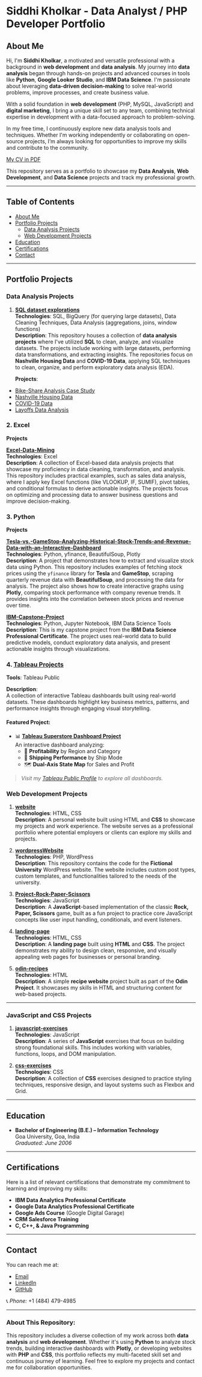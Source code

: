 # Siddhi Kholkar - Data Analyst / PHP Developer Portfolio

## About Me
Hi, I'm **Siddhi Kholkar**, a motivated and versatile professional with a background in **web development** and **data analysis**. My journey into **data analysis** began through hands-on projects and advanced courses in tools like **Python**, **Google Looker Studio**, and **IBM Data Science**. I'm passionate about leveraging **data-driven decision-making** to solve real-world problems, improve processes, and create business value.

With a solid foundation in **web development** (PHP, MySQL, JavaScript) and **digital marketing**, I bring a unique skill set to any team, combining technical expertise in development with a data-focused approach to problem-solving.

In my free time, I continuously explore new data analysis tools and techniques. Whether I'm working independently or collaborating on open-source projects, I’m always looking for opportunities to improve my skills and contribute to the community.

[My CV in PDF](./Profile%20Siddhi%20Kholkar.pdf)

This repository serves as a portfolio to showcase my **Data Analysis**, **Web Development**, and **Data Science** projects and track my professional growth.

---

## Table of Contents
- [About Me](#about-me)
- [Portfolio Projects](#portfolio-projects)
  - [Data Analysis Projects](#data-analysis-projects)
  - [Web Development Projects](#web-development-projects)
- [Education](#education)
- [Certifications](#certifications)
- [Contact](#contact)

---

## Portfolio Projects

### Data Analysis Projects

1. **[SQL dataset explorations](https://github.com/siddhi197/sql-dataset-explorations)**  
   **Technologies**: SQL, BigQuery (for querying large datasets), Data Cleaning Techniques, Data Analysis (aggregations, joins, window functions)  
   **Description**: This repository houses a collection of **data analysis projects** where I've utilized **SQL** to clean, analyze, and visualize datasets. The projects include working with large datasets, performing data transformations, and extracting insights. The repositories focus on **Nashville Housing Data** and **COVID-19 Data**, applying SQL techniques to clean, organize, and perform exploratory data analysis (EDA).  
   
   **Projects**:

- [Bike-Share Analysis Case Study](https://github.com/siddhi197/sql-dataset-explorations/blob/main/Bike-Share%20Analysis%20Case%20Study)
- [Nashville Housing Data](https://github.com/siddhi197/sql-dataset-explorations/blob/main/Data%20Cleaning%20Project%20Queries%3A%20Nashville%20Housing.sql)
- [COVID-19 Data](https://github.com/siddhi197/sql-dataset-explorations/blob/main/COVID_Data_Exploration.sql)
- [Layoffs Data Analysis](https://github.com/siddhi197/sql-dataset-explorations/tree/main/layoff_analysis)


### 2. **Excel**
   
  **Projects**

  **[Excel-Data-Mining](https://github.com/siddhi197/Excel-Data-Analysis)**  
  **Technologies**: Excel  
  **Description**:  A collection of Excel-based data analysis projects that showcase my proficiency in data cleaning, transformation, and analysis. This repository includes practical examples, such as sales data analysis, where I apply key Excel functions (like VLOOKUP, IF, SUMIF), pivot tables, and conditional formulas to derive actionable insights. The projects focus on optimizing and processing data to answer business questions and improve decision-making.
      

### 3. **Python**

   **Projects**
  
   **[Tesla-vs.-GameStop-Analyzing-Historical-Stock-Trends-and-Revenue-Data-with-an-Interactive-Dashboard](https://github.com/siddhi197/Tesla-vs.-GameStop-Analyzing-Historical-Stock-Trends-and-Revenue-Data-with-an-Interactive-Dashboard)**  
   **Technologies**: Python, yfinance, BeautifulSoup, Plotly  
   **Description**: A project that demonstrates how to extract and visualize stock data using Python. This repository includes examples of fetching stock prices using the `yfinance` library for **Tesla** and **GameStop**, scraping quarterly revenue data with **BeautifulSoup**, and processing the data for analysis. The project also shows how to create interactive graphs using **Plotly**, comparing stock performance with company revenue trends. It provides insights into the correlation between stock prices and revenue over time.
  
  
   **[IBM-Capstone-Project](https://github.com/siddhi197/IBM-Capstone-Project)**  
     **Technologies**: Python, Jupyter Notebook, IBM Data Science Tools  
     **Description**: This is my capstone project from the **IBM Data Science Professional Certificate**. The project uses real-world data to build predictive models, conduct exploratory data analysis, and present actionable insights through visualizations.

### 4. **[Tableau Projects](https://public.tableau.com/app/profile/siddhi8530)**  
   
  **Tools**: Tableau Public
 
  **Description**:  
  A collection of interactive Tableau dashboards built using real-world datasets. These dashboards highlight key business metrics,     patterns, and performance insights through engaging visual storytelling.
  
  #### **Featured Project:**
  - 📊 [**Tableau Superstore Dashboard Project**](https://github.com/siddhi197/tableau-superstore-dashboard)  
    An interactive dashboard analyzing:
    - 📍 **Profitability** by Region and Category  
    - 🚚 **Shipping Performance** by Ship Mode  
    - 🗺️ **Dual-Axis State Map** for Sales and Profit
    
> _Visit my [Tableau Public Profile](https://public.tableau.com/app/profile/siddhi8530) to explore all dashboards._

### Web Development Projects

1. **[website](https://github.com/siddhi197/website)**  
   **Technologies**: HTML, CSS  
   **Description**: A personal website built using HTML and **CSS** to showcase my projects and work experience. The website serves as a professional portfolio where potential employers or clients can explore my skills and projects.

2. **[wordpressWebsite](https://github.com/siddhi197/wordpressWebsite)**  
   **Technologies**: PHP, WordPress  
   **Description**: This repository contains the code for the **Fictional University** WordPress website. The website includes custom post types, custom templates, and functionalities tailored to the needs of the university.

3. **[Project-Rock-Paper-Scissors](https://github.com/siddhi197/Project-Rock-Paper-Scissors)**  
   **Technologies**: JavaScript  
   **Description**: A **JavaScript**-based implementation of the classic **Rock, Paper, Scissors** game, built as a fun project to practice core JavaScript concepts like user input handling, conditionals, and event listeners.

4. **[landing-page](https://github.com/siddhi197/landing-page)**  
   **Technologies**: HTML, CSS  
   **Description**: A **landing page** built using **HTML** and **CSS**. The project demonstrates my ability to design clean, responsive, and visually appealing web pages for businesses or personal branding.

5. **[odin-recipes](https://github.com/siddhi197/odin-recipes)**  
   **Technologies**: HTML  
   **Description**: A simple **recipe website** project built as part of the **Odin Project**. It showcases my skills in HTML and structuring content for web-based projects.

---

### JavaScript and CSS Projects

1. **[javascript-exercises](https://github.com/siddhi197/javascript-exercises)**  
   **Technologies**: JavaScript  
   **Description**: A series of **JavaScript** exercises that focus on building strong foundational skills. This includes working with variables, functions, loops, and DOM manipulation.

2. **[css-exercises](https://github.com/siddhi197/css-exercises)**  
   **Technologies**: CSS  
   **Description**: A collection of **CSS** exercises designed to practice styling techniques, responsive design, and layout systems such as Flexbox and Grid.

---

## Education

- **Bachelor of Engineering (B.E.) – Information Technology**  
  Goa University, Goa, India  
  *Graduated: June 2006*

---

## Certifications

Here is a list of relevant certifications that demonstrate my commitment to learning and improving my skills:

- **IBM Data Analytics Professional Certificate**
- **Google Data Analytics Professional Certificate**
- **Google Ads Course** (Google Digital Garage)
- **CRM Salesforce Training**
- **C, C++, & Java Programming**

---

## Contact

You can reach me at:
- [Email](mailto:Siddhi197@gmail.com)
- [LinkedIn](https://www.linkedin.com/in/siddhi197/)
- [GitHub](https://github.com/siddhi197/Siddhi-Kholkar---Data-Analyst-PHP-Developer-Portfolio)

 📞 *Phone:* +1 (484) 479-4985  

---

### About This Repository:

This repository includes a diverse collection of my work across both **data analysis** and **web development**. Whether it's using **Python** to analyze stock trends, building interactive dashboards with **Plotly**, or developing websites with **PHP** and **CSS**, this portfolio reflects my multi-faceted skill set and continuous journey of learning. Feel free to explore my projects and contact me for collaboration opportunities.

